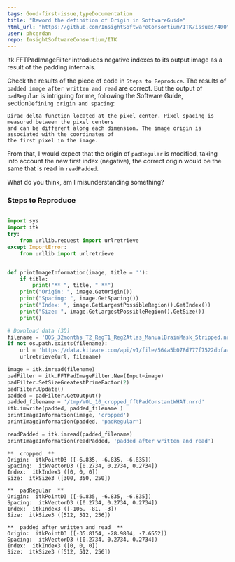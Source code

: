 ```yaml
---
tags: Good-first-issue,typeDocumentation
title: "Reword the definition of Origin in SoftwareGuide"
html_url: "https://github.com/InsightSoftwareConsortium/ITK/issues/400"
user: phcerdan
repo: InsightSoftwareConsortium/ITK
---
```


itk.FFTPadImageFilter introduces negative indexes to its output image as a result of the padding internals.

Check the results of the piece of code in `Steps to Reproduce`. The results of `padded image after written and read` are correct. But the output of `padRegular` is intriguing for me, following the Software Guide, section`Defining origin and spacing`:

```
Dirac delta function located at the pixel center. Pixel spacing is measured between the pixel centers
and can be different along each dimension. The image origin is associated with the coordinates of
the first pixel in the image.
```

From that, I would expect that the origin of `padRegular` is modified, taking into account the new first index (negative), the correct origin would be the same that is read in `readPadded`.

What do you think, am I misunderstanding something?

### Steps to Reproduce
```python

import sys
import itk
try:
    from urllib.request import urlretrieve
except ImportError:
    from urllib import urlretrieve


def printImageInformation(image, title = ''):
    if title:
        print("** ", title, " **")
    print("Origin: ", image.GetOrigin())
    print("Spacing: ", image.GetSpacing())
    print("Index: ", image.GetLargestPossibleRegion().GetIndex())
    print("Size: ", image.GetLargestPossibleRegion().GetSize())
    print()

# Download data (3D)
filename = '005_32months_T2_RegT1_Reg2Atlas_ManualBrainMask_Stripped.nrrd'
if not os.path.exists(filename):
    url = 'https://data.kitware.com/api/v1/file/564a5b078d777f7522dbfaa6/download'
    urlretrieve(url, filename)

image = itk.imread(filename)
padFilter = itk.FFTPadImageFilter.New(Input=image)
padFilter.SetSizeGreatestPrimeFactor(2)
padFilter.Update()
padded = padFilter.GetOutput()
padded_filename = '/tmp/VOL_10_cropped_fftPadConstantWHAT.nrrd'
itk.imwrite(padded, padded_filename )
printImageInformation(image, 'cropped')
printImageInformation(padded, 'padRegular')

readPadded = itk.imread(padded_filename)
printImageInformation(readPadded, 'padded after written and read')
```
```
**  cropped  **
Origin:  itkPointD3 ([-6.835, -6.835, -6.835])
Spacing:  itkVectorD3 ([0.2734, 0.2734, 0.2734])
Index:  itkIndex3 ([0, 0, 0])
Size:  itkSize3 ([300, 350, 250])

**  padRegular  **
Origin:  itkPointD3 ([-6.835, -6.835, -6.835])
Spacing:  itkVectorD3 ([0.2734, 0.2734, 0.2734])
Index:  itkIndex3 ([-106, -81, -3])
Size:  itkSize3 ([512, 512, 256])

**  padded after written and read  **
Origin:  itkPointD3 ([-35.8154, -28.9804, -7.6552])
Spacing:  itkVectorD3 ([0.2734, 0.2734, 0.2734])
Index:  itkIndex3 ([0, 0, 0])
Size:  itkSize3 ([512, 512, 256])

```

